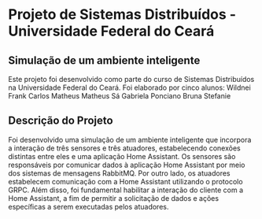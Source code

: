 # Projeto de Sistemas Distribuídos - Universidade Federal do Ceará
## Simulação de um ambiente inteligente
Este projeto foi desenvolvido como parte do curso de Sistemas Distribuídos na Universidade Federal do Ceará. Foi elaborado por cinco alunos:
Wildnei Frank
Carlos Matheus
Matheus Sá
Gabriela Ponciano
Bruna Stefanie

## Descrição do Projeto

Foi desenvolvido uma simulação de um ambiente inteligente que incorpora a interação de três sensores e três atuadores, estabelecendo conexões distintas entre eles e uma aplicação Home Assistant. Os sensores são responsáveis por comunicar dados à aplicação Home Assistant por meio dos sistemas de mensagens RabbitMQ. Por outro lado, os atuadores estabelecem comunicação com a Home Assistant utilizando o protocolo GRPC. Além disso, foi fundamental habilitar a interação do cliente com a Home Assistant, a fim de permitir a solicitação de dados e ações específicas a serem executadas pelos atuadores.
